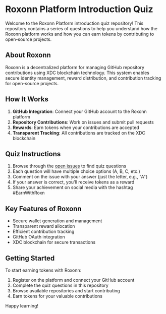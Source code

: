 # Roxonn Platform Introduction Quiz 

Welcome to the Roxonn Platform introduction quiz repository! This repository contains a series of questions to help you understand how the Roxonn platform works and how you can earn tokens by contributing to open-source projects.

## About Roxonn

Roxonn is a decentralized platform for managing GitHub repository contributions using XDC blockchain technology. This system enables secure identity management, reward distribution, and contribution tracking for open-source projects.

## How It Works

1. **GitHub Integration**: Connect your GitHub account to the Roxonn platform
2. **Repository Contributions**: Work on issues and submit pull requests
3. **Rewards**: Earn tokens when your contributions are accepted
4. **Transparent Tracking**: All contributions are tracked on the XDC blockchain

## Quiz Instructions

1. Browse through the [open issues](../../issues) to find quiz questions
2. Each question will have multiple choice options (A, B, C, etc.)
3. Comment on the issue with your answer (just the letter, e.g., "A")
4. If your answer is correct, you'll receive tokens as a reward
5. Share your achievement on social media with the hashtag #EarnWithRoxn

## Key Features of Roxonn

- Secure wallet generation and management
- Transparent reward allocation
- Efficient contribution tracking
- GitHub OAuth integration
- XDC blockchain for secure transactions

## Getting Started

To start earning tokens with Roxonn:

1. Register on the platform and connect your GitHub account
2. Complete the quiz questions in this repository
3. Browse available repositories and start contributing
4. Earn tokens for your valuable contributions

Happy learning!    
 